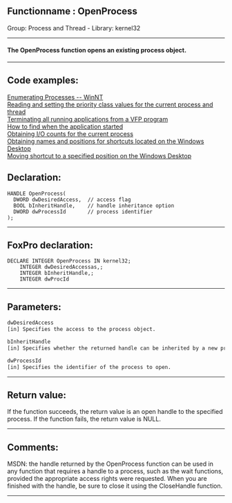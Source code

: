 <link rel="stylesheet" type="text/css" href="../../css/win32api.css">  
<link rel="stylesheet" href="https://cdnjs.cloudflare.com/ajax/libs/font-awesome/4.7.0/css/font-awesome.min.css">

## Functionname : OpenProcess
Group: Process and Thread - Library: kernel32    
***  


#### The OpenProcess function opens an existing process object.
***  


## Code examples:
[Enumerating Processes -- WinNT](../../samples/sample_162.md)  
[Reading and setting the priority class values for the current process and thread](../../samples/sample_218.md)  
[Terminating all running applications from a VFP program](../../samples/sample_243.md)  
[How to find when the application started](../../samples/sample_534.md)  
[Obtaining I/O counts for the current process](../../samples/sample_535.md)  
[Obtaining names and positions for shortcuts located on the Windows Desktop](../../samples/sample_579.md)  
[Moving shortcut to a specified position on the Windows Desktop](../../samples/sample_581.md)  

## Declaration:
```foxpro  
HANDLE OpenProcess(
  DWORD dwDesiredAccess,  // access flag
  BOOL bInheritHandle,    // handle inheritance option
  DWORD dwProcessId       // process identifier
);  
```  
***  


## FoxPro declaration:
```foxpro  
DECLARE INTEGER OpenProcess IN kernel32;
	INTEGER dwDesiredAccessas,;
	INTEGER bInheritHandle,;
	INTEGER dwProcId  
```  
***  


## Parameters:
```txt  
dwDesiredAccess
[in] Specifies the access to the process object.

bInheritHandle
[in] Specifies whether the returned handle can be inherited by a new process created by the current process.

dwProcessId
[in] Specifies the identifier of the process to open.  
```  
***  


## Return value:
If the function succeeds, the return value is an open handle to the specified process. If the function fails, the return value is NULL.  
***  


## Comments:
MSDN: the handle returned by the OpenProcess function can be used in any function that requires a handle to a process, such as the wait functions, provided the appropriate access rights were requested. When you are finished with the handle, be sure to close it using the CloseHandle function.  
  
***  

